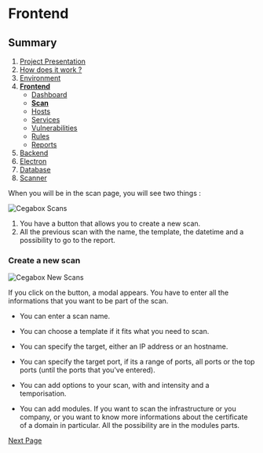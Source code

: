 # Frontend

## Summary

1. [Project Presentation](project.html)
2. [How does it work ?](working.html)
3. [Environment](env.html)
4. [**Frontend**](front.html)
   * [Dashboard](front.html)
   * [**Scan**](scan.html)
   * [Hosts](hosts.html)
   * [Services](services.html)
   * [Vulnerabilities](vulnerabilities.html)
   * [Rules](rules.html)
   * [Reports](reports.html)
5. [Backend](back.html)
6. [Electron](electron.html)
7. [Database](database.html)
8. [Scanner](scanner.html)

When you will be in the scan page, you will see two things :

![Cegabox Scans](https://cebago.github.io/Cegabox/img/cegabox-scan.png)

1. You have a button that allows you to create a new scan.
2. All the previous scan with the name, the template, the datetime and a possibility to go to the report.

### Create a new scan

![Cegabox New Scans](https://cebago.github.io/Cegabox/img/cegabox-new-scan.png)

If you click on the button, a modal appears.
You have to enter all the informations that you want to be part of the scan.

* You can enter a scan name.

* You can choose a template if it fits what you need to scan.

* You can specify the target, either an IP address or an hostname.

* You can specify the target port, if its a range of ports, all ports or the top ports (until the ports that you've entered).

* You can add options to your scan, with and intensity and a temporisation.

* You can add modules. If you want to scan the infrastructure or you company, or you want to know more informations about the certificate of a domain in particular. All the possibility are in the modules parts.

[Next Page](hosts.html)
